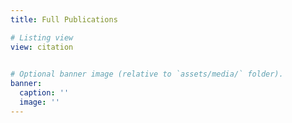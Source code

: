 ```yaml
---
title: Full Publications

# Listing view
view: citation

 
# Optional banner image (relative to `assets/media/` folder).
banner:
  caption: ''
  image: ''
---
```

 
<script>
(function () {
  var CONTAINER_SEL = '#container-publications';
  var ITEM_SEL = '.isotope-item';
  var TITLE_BLOCK_SEL = '.pub-list-item.view-citation';

  function $(sel, root){ return (root||document).querySelector(sel); }
  function $all(sel, root){ return Array.prototype.slice.call((root||document).querySelectorAll(sel)); }

  var container = $(CONTAINER_SEL);
  if (!container) return;

  // 获取 Isotope 实例（如果有的话）
  function getIso(){
    try {
      return container.isotope || container._isotope ||
             (window.jQuery && window.jQuery(container).data && window.jQuery(container).data('isotope')) || null;
    } catch(e){ return null; }
  }

  // 获取当前可见 items
  function getVisibleItems(){
    var iso = getIso();
    if (iso && iso.filteredItems && iso.filteredItems.length){
      return iso.filteredItems.map(function (it){ return it.element || it; });
    }
    return $all(ITEM_SEL, container).filter(function(el){
      if (el.classList.contains('isotope-hidden')) return false;
      var cs = window.getComputedStyle(el);
      return cs.display !== 'none';
    });
  }

  // 按屏幕位置排序
  function sortByVisual(items){
    return items.map(function(el){
      var r = el.getBoundingClientRect();
      return { el: el, y: r.top, x: r.left };
    }).sort(function(a,b){
      return (a.y - b.y) || (a.x - b.x);
    }).map(function(o){ return o.el; });
  }

  // 插入年份标题
  function renderYearHeadings(){
    // 清理旧的
    $all('.year-heading', container).forEach(function(n){ n.remove(); });

    var items = sortByVisual(getVisibleItems());
    var seen = Object.create(null);

    items.forEach(function(el){
      var yrCls = Array.prototype.find.call(el.classList, function(c){ return c.indexOf('year-') === 0; });
      if (!yrCls) return;
      var year = yrCls.slice(5);
      if (seen[year]) return; // 每年只插一次
      seen[year] = true;

      var target = $(TITLE_BLOCK_SEL, el) || el.firstElementChild || el;
      var h = document.createElement('div');
      h.className = 'year-heading';
      h.textContent = year;
      target.prepend(h);
    });

    // 防止 Isotope 布局出问题
    var iso = getIso();
    if (iso && typeof iso.layout === 'function') {
      try { iso.layout(); } catch(e){}
    }
  }

  // 触发多次，避免布局抖动
  function burst(){
    renderYearHeadings();
    setTimeout(renderYearHeadings, 200);
    setTimeout(renderYearHeadings, 800);
  }

  if (document.readyState === 'complete') burst();
  else window.addEventListener('load', burst);

  container.addEventListener('arrangeComplete', burst);

  if ('MutationObserver' in window){
    var mo = new MutationObserver(burst);
    mo.observe(container, { subtree:true, childList:true, attributes:true, attributeFilter:['class','style'] });
  }

  // 内联样式
  var st = document.createElement('style');
  st.textContent = `
    ${CONTAINER_SEL} .year-heading{
      margin: 0 0 .5rem 0;
      padding-bottom: .4rem;
      border-bottom: 1px solid #e0e0e0;
      font-weight: 700;
      font-size: 1.05rem;
      color: #333;
    }
  `;
  document.head.appendChild(st);
})();
</script>
